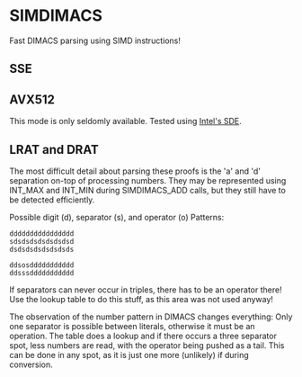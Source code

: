 # SIMDIMACS

Fast DIMACS parsing using SIMD instructions!

## SSE

## AVX512

This mode is only seldomly available. Tested using [Intel's
SDE](https://www.intel.com/content/www/us/en/developer/articles/tool/software-development-emulator.html).

## LRAT and DRAT

The most difficult detail about parsing these proofs is the 'a' and 'd'
separation on-top of processing numbers. They may be represented using INT_MAX
and INT_MIN during SIMDIMACS_ADD calls, but they still have to be detected
efficiently.

Possible digit (d), separator (s), and operator (o) Patterns:

    dddddddddddddddd
    sdsdsdsdsdsdsdsd
    dsdsdsdsdsdsdsds

    ddsosddddddddddd
    ddsssddddddddddd

If separators can never occur in triples, there has to be an operator there! Use
the lookup table to do this stuff, as this area was not used anyway!

The observation of the number pattern in DIMACS changes everything: Only one
separator is possible between literals, otherwise it must be an operation. The
table does a lookup and if there occurs a three separator spot, less numbers are
read, with the operator being pushed as a tail. This can be done in any spot, as
it is just one more (unlikely) if during conversion.
